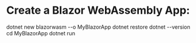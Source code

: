 # Create a Blazor WebAssembly App:
dotnet new blazorwasm --o MyBlazorApp
dotnet restore
dotnet --version
cd MyBlazorApp
dotnet run